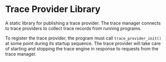 Trace Provider Library
======================

A static library for publishing a trace provider.  The trace manager
connects to trace providers to collect trace records from running programs.

To register the trace provider, the program must call `trace_provider_init()`
at some point during its startup sequence.  The trace provider will take
care of starting and stopping the trace engine in response to requests from
the trace manager.

